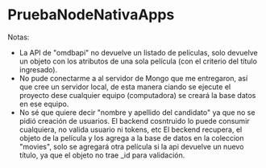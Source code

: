 # PruebaNodeNativaApps

Notas:
- La API de "omdbapi" no devuelve un listado de películas, solo devuelve un objeto con los atributos de una sola película (con el criterio del título ingresado).
- No pude conectarme a al servidor de Mongo que me entregaron, así que cree un servidor local, de esta manera ciando se ejecute el proyecto dese cualquier equipo (computadora) se creará la base 
  datos en ese equipo.
- No sé que quiere decir "nombre y apellido del candidato" ya que no se pidió creación de usuarios. El backend cosntruido lo puede consumir cualquiera, no valida usuario ni tokens, etc
  El beckend recupera, el objeto de la película y los agrega a la base de datos en la coleccion "movies", solo se agregará otra película si la api devuelve un nuevo título, ya que el objeto no trae _id para validación.
